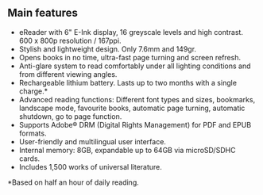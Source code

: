## Main features

-	eReader with 6" E-Ink display, 16 greyscale levels and high contrast. 600 x 800p resolution / 167ppi. 
-	Stylish and lightweight design. Only 7.6mm and 149gr.
-	Opens books in no time, ultra-fast page turning and screen refresh.
-	Anti-glare system to read comfortably under all lighting conditions and from different viewing angles.
-	Rechargeable lithium battery. Lasts up to two months with a single charge.*
-	Advanced reading functions: Different font types and sizes, bookmarks, landscape mode, favourite books, automatic page turning, automatic shutdown, go to page function.
-	Supports Adobe® DRM (Digital Rights Management) for PDF and EPUB formats.
-	User-friendly and multilingual user interface.
-	Internal memory: 8GB, expandable up to 64GB via microSD/SDHC cards. 
-	Includes 1,500 works of universal literature.

*Based on half an hour of daily reading.

